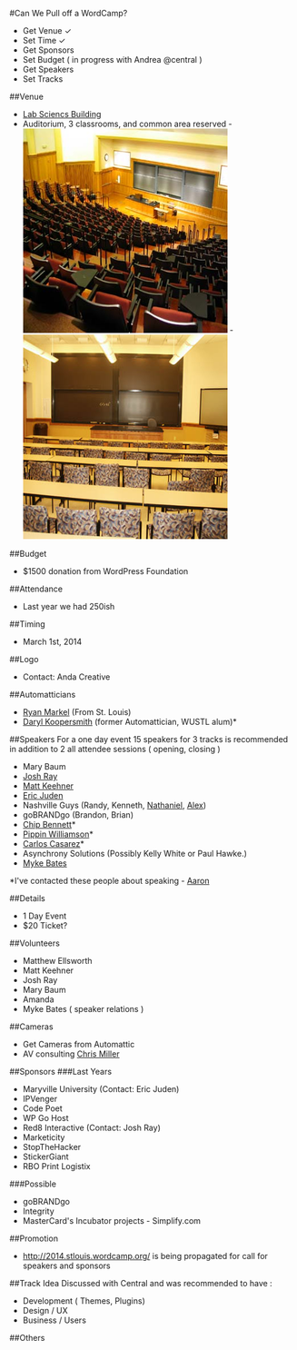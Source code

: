 #Can We Pull off a WordCamp?
- Get Venue ✓
- Set Time ✓
- Get Sponsors
- Set Budget ( in progress with Andrea @central )
- Get Speakers
- Set Tracks

##Venue
- [Lab Sciencs Building](http://wustl.edu/community/visitors/tour/danforth/laboratory-sciences-building.html)
- Auditorium, 3 classrooms, and common area reserved
-![auditorium](auditorium.jpg)
-![classroom](classroom.jpg)

##Budget
- $1500 donation from WordPress Foundation

##Attendance
- Last year we had 250ish

##Timing
- March 1st, 2014

##Logo
- Contact: Anda Creative

##Automatticians
- [Ryan Markel](http://twitter.com/@ryanmarkel) (From St. Louis)
- [Daryl Koopersmith](http://twitter.com/@koop) (former Automattician, WUSTL alum)*

##Speakers
For a one day event 15 speakers for 3 tracks is recommended in addition to 2 all attendee sessions ( opening, closing )

- Mary Baum
- [Josh Ray](http://twitter.com/@pdxOllo)
- [Matt Keehner](http://twitter.com/@matthewkeehner)
- [Eric Juden](http://twitter.com/@ericjuden)
- Nashville Guys (Randy, Kenneth, [Nathaniel](http://twitter.com/@nathanielks), [Alex](http://twitter.com/@patin__))
- goBRANDgo (Brandon, Brian)
- [Chip Bennett](http://twitter.com/@chip_bennet)*
- [Pippin Williamson](http://twitter.com/@pippinsplugins)*
- [Carlos Casarez](http://twitter.com/@heckyesitis)*
- Asynchrony Solutions (Possibly Kelly White or Paul Hawke.)
- [Myke Bates](https://twitter.com/MykeBates)

*I've contacted these people about speaking - [Aaron](http://twitter.com/coderaaron)

##Details
- 1 Day Event
- $20 Ticket?

##Volunteers
- Matthew Ellsworth
- Matt Keehner
- Josh Ray
- Mary Baum
- Amanda
- Myke Bates ( speaker relations )

##Cameras
- Get Cameras from Automattic
- AV consulting [Chris Miller](https://twitter.com/idonotes)

##Sponsors
###Last Years
- Maryville University (Contact: Eric Juden)
- IPVenger
- Code Poet
- WP Go Host
- Red8 Interactive (Contact: Josh Ray)
- Marketicity
- StopTheHacker
- StickerGiant
- RBO Print Logistix

###Possible
- goBRANDgo
- Integrity
- MasterCard's Incubator projects - Simplify.com

##Promotion
- <http://2014.stlouis.wordcamp.org/> is being propagated for call for speakers and sponsors

##Track Idea
Discussed with Central and was recommended to have :

- Development ( Themes, Plugins)
- Design / UX 
- Business / Users

##Others
